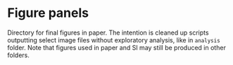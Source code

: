 # Figure panels 

Directory for final figures in paper. The intention is cleaned up scripts outputting select image files without exploratory analysis, like in `analysis` folder. Note that figures used in paper and SI may still be produced in other folders.  